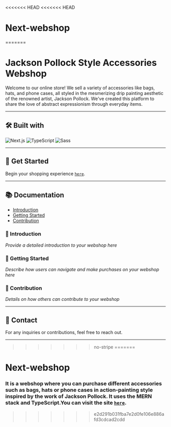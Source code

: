 <<<<<<< HEAD
<<<<<<< HEAD
# Next-webshop
=======
# Jackson Pollock Style Accessories Webshop

Welcome to our online store! We sell a variety of accessories like bags, hats, and phone cases, all styled in the mesmerizing drip painting aesthetic of the renowned artist, Jackson Pollock. We've created this platform to share the love of abstract expressionism through everyday items.

---

## 🛠️ Built with

![Next.js](https://img.shields.io/badge/next.js-000000?style=for-the-badge&logo=nextdotjs&logoColor=white)
![TypeScript](https://img.shields.io/badge/TypeScript-007ACC?style=for-the-badge&logo=typescript&logoColor=white)
![Sass](https://img.shields.io/badge/Sass-CC6699?style=for-the-badge&logo=sass&logoColor=white)

---

## 🚀 Get Started

Begin your shopping experience [`here`](https://jacksonpollock-webshop.herokuapp.com).

---

## 📚 Documentation

* [Introduction](#introduction)
* [Getting Started](#getting-started)
* [Contribution](#contribution)

### 📢 Introduction

*Provide a detailed introduction to your webshop here*

### 🎯 Getting Started

*Describe how users can navigate and make purchases on your webshop here*

### 👥 Contribution

*Details on how others can contribute to your webshop*

---

## 📧 Contact

For any inquiries or contributions, feel free to reach out.

---
>>>>>>> no-stripe
=======
# Next-webshop
### It is a webshop where you can purchase different accessories such as bags, hats or phone cases in action-painting style inspired by the work of Jackson Pollock. It uses the MERN stack and TypeScript.You can visit the site [`here`](https://next-webshop-0c11d6cf0329.herokuapp.com).
>>>>>>> e2d291b031fba7e2d0fe106e886afd3cdcad2cdd
